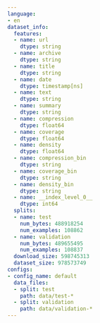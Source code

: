 ```yaml
---
language:
- en
dataset_info:
  features:
  - name: url
    dtype: string
  - name: archive
    dtype: string
  - name: title
    dtype: string
  - name: date
    dtype: timestamp[ns]
  - name: text
    dtype: string
  - name: summary
    dtype: string
  - name: compression
    dtype: float64
  - name: coverage
    dtype: float64
  - name: density
    dtype: float64
  - name: compression_bin
    dtype: string
  - name: coverage_bin
    dtype: string
  - name: density_bin
    dtype: string
  - name: __index_level_0__
    dtype: int64
  splits:
  - name: test
    num_bytes: 488918254
    num_examples: 108862
  - name: validation
    num_bytes: 489655495
    num_examples: 108837
  download_size: 598745313
  dataset_size: 978573749
configs:
- config_name: default
  data_files:
  - split: test
    path: data/test-*
  - split: validation
    path: data/validation-*
---
```


